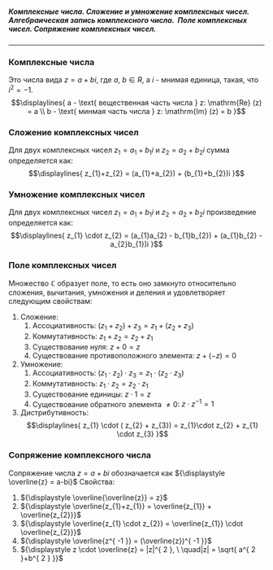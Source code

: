 ##### Комплексные числа. Сложение и умножение комплексных чисел. Алгебраическая запись комплексного числа.  Поле комплексных чисел. Сопряжение комплексных чисел.
---
### Комплексные числа
Это числа вида ${\displaystyle z = a + bi}$, где ${\displaystyle a, \ b \in R}$, а ${\displaystyle  i }$ - мнимая единица, такая, что ${\displaystyle i^{ 2 } = -1}$.
$$\displaylines{
a - \text{ вещественная часть числа } z: \mathrm{Re} (z) = a \\
b - \text{ минмая часть числа } z: \mathrm{Im} (z) = b
}$$
### Сложение комплексных чисел
Для двух комплексных чисел ${\displaystyle z_{1} = a_{1} + b_{1}i}$ и ${\displaystyle z_{2} = a_{2} + b_{2}i}$ сумма определяется как:
$$\displaylines{
z_{1}+z_{2} = (a_{1}+a_{2}) + (b_{1}+b_{2})i
}$$
### Умножение комплексных чисел
Для двух комплексных чисел ${\displaystyle z_{1} = a_{1} + b_{1}i}$ и ${\displaystyle z_{2} = a_{2} + b_{2}i}$ произведение определяется как:
$$\displaylines{
z_{1} \cdot  z_{2} = (a_{1}a_{2} - b_{1}b_{2}) + (a_{1}b_{2} - a_{2}b_{1})i
}$$
### Поле комплексных чисел
Множество ${\displaystyle \mathbb{C}}$ образует поле, то есть оно замкнуто относительно сложения, вычитания, умножения и деления и удовлетворяет следующим свойствам:
1. Сложение:
    1. Ассоциативность: ${\displaystyle (z_{1}+z_{2}) + z_{3} = z_{1}+ (z_{2}+z_{3})}$
    2. Коммутативность: ${\displaystyle z_{1}+z_{2} = z_{2}+z_{1}}$
    3. Существование нуля: ${\displaystyle z + 0 = z}$
    4. Существование противоположного элемента: ${\displaystyle z + (-z) = 0}$
2. Умножение:
    1. Ассоциативность: ${\displaystyle (z_{1}\cdot z_{2}) \cdot z_{3} = z_{1} \cdot (z_{2} \cdot z_{3})}$
    2. Коммутативность: ${\displaystyle z_{1} \cdot z_{2} = z_{2} \cdot z_{1}}$
    3. Существование единицы: ${\displaystyle z \cdot 1 = z}$
    4. Существование обратного элемента ${\displaystyle \neq 0}$: ${\displaystyle z \cdot z^{ -1 } = 1}$
3.  Дистрибутивность:
$$\displaylines{
z_{1} \cdot  ( z_{2} + z_{3}) = z_{1}\cdot z_{2} + z_{1} \cdot z_{3}
}$$

### Сопряжение комплексного числа
Сопряжение числа ${\displaystyle  z = a + bi}$ обозначается как ${\displaystyle \overline{z} = a-bi}$
Свойства:
1. ${\displaystyle \overline{\overline{z}} = z}$
2. ${\displaystyle \overline{z_{1}+z_{1}} = \overline{z_{1}} + \overline{z_{2}}}$
3. ${\displaystyle \overline{z_{1} \cdot z_{2}} = \overline{z_{1}} \cdot \overline{z_{2}}}$
4. ${\displaystyle \overline{z^{ -1 }} = (\overline{z})^{ -1 }}$
5. ${\displaystyle z \cdot \overline{z} = |z|^{ 2 }, \   \quad|z| = \sqrt{ a^{ 2 }+b^{ 2 } }}$
